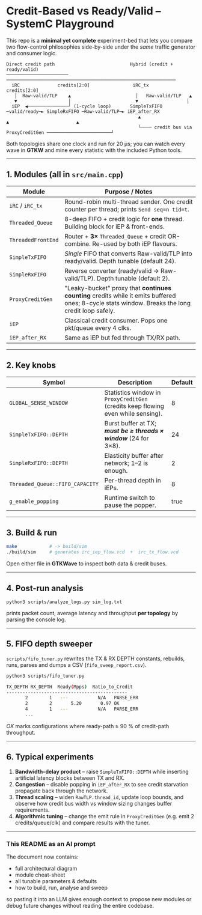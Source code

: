 # Credit-Based vs Ready/Valid – SystemC Playground

This repo is a **minimal yet complete** experiment-bed that lets you compare two flow-control philosophies side-by-side under the *same* traffic generator and consumer logic.

```
Direct credit path                            Hybrid (credit + ready/valid)
───────────────────────                      ───────────────────────────────────────────────────────────────
  iRC              credits[2:0]                iRC_tx          credits[2:0]
   │  Raw-valid/TLP    ▲                        │   Raw-valid/TLP   ▲
   ▼                   │                        ▼                  │
  iEP  ◀───────────────┘ (1-cycle loop)       SimpleTxFIFO ─valid/ready─► SimpleRxFIFO ─Raw-valid/TLP─► iEP_after_RX
                                                 ▲                                 ▲                         ▲
                                                 └──── credit bus via ProxyCreditGen ────────────────────────┘
```

Both topologies share one clock and run for 20 µs; you can watch every wave in **GTKW** and mine every statistic with the included Python tools.

---
## 1.  Modules (all in `src/main.cpp`)

| Module            | Purpose / Notes |
|-------------------|-----------------|
| `iRC` / `iRC_tx`  | Round-robin multi-thread sender. One credit counter per thread; prints `Send seq=n tid=t`. |
| `Threaded_Queue`  | 8-deep FIFO + credit logic for **one** thread. Building block for iEP & front-ends. |
| `ThreadedFrontEnd`| Router + **3×** `Threaded_Queue` + credit OR-combine. Re-used by both iEP flavours. |
| `SimpleTxFIFO`    | *Single* FIFO that converts Raw-valid/TLP into ready/valid. Depth tunable (default 24). |
| `SimpleRxFIFO`    | Reverse converter (ready/valid → Raw-valid/TLP). Depth tunable (default 2). |
| `ProxyCreditGen`  | "Leaky-bucket" proxy that **continues counting** credits while it emits buffered ones; 8-cycle stats window. Breaks the long credit loop safely. |
| `iEP`             | Classical credit consumer. Pops one pkt/queue every 4 clks. |
| `iEP_after_RX`    | Same as iEP but fed through TX/RX path. |

---
## 2.  Key knobs

| Symbol                                | Description | Default |
|---------------------------------------|-------------|---------|
| `GLOBAL_SENSE_WINDOW`                 | Statistics window in `ProxyCreditGen` (credits keep flowing even while sensing). | 8 |
| `SimpleTxFIFO::DEPTH`                 | Burst buffer at TX; ***must be ≥ threads × window*** (24 for 3×8). | 24 |
| `SimpleRxFIFO::DEPTH`                 | Elasticity buffer after network; 1–2 is enough. | 2 |
| `Threaded_Queue::FIFO_CAPACITY`       | Per-thread depth in iEPs. | 8 |
| `g_enable_popping`                    | Runtime switch to pause the popper. | true |

---
## 3.  Build & run
```bash
make            # -> build/sim
./build/sim     # generates irc_iep_flow.vcd  +  irc_tx_flow.vcd
```
Open either file in **GTKWave** to inspect both data & credit buses.

---
## 4.  Post-run analysis

```
python3 scripts/analyze_logs.py sim_log.txt
```
prints packet count, average latency and throughput **per topology** by parsing the console log.

---
## 5.  FIFO depth sweeper

`scripts/fifo_tuner.py` rewrites the TX & RX DEPTH constants, rebuilds, runs, parses and dumps a CSV (`fifo_sweep_report.csv`).

```bash
python3 scripts/fifo_tuner.py

TX_DEPTH RX_DEPTH  Ready(Mpps)  Ratio_to_Credit
---------------------------------------------
       2        1   ---           N/A   PARSE_ERR
       2        2       5.20       0.97 OK
       4        1   ---           N/A   PARSE_ERR
       ...
```
*OK* marks configurations where ready-path ≥ 90 % of credit-path throughput.

---
## 6.  Typical experiments

1. **Bandwidth-delay product** – raise `SimpleTxFIFO::DEPTH` while inserting artificial latency blocks between TX and RX.
2. **Congestion** – disable popping in `iEP_after_RX` to see credit starvation propagate back through the network.
3. **Thread scaling** – widen `RawTLP.thread_id`, update loop bounds, and observe how credit bus width vs window sizing changes buffer requirements.
4. **Algorithmic tuning** – change the emit rule in `ProxyCreditGen` (e.g. emit 2 credits/queue/clk) and compare results with the tuner.

---
### This README as an AI prompt
The document now contains:
* full architectural diagram
* module cheat-sheet
* all tunable parameters & defaults
* how to build, run, analyse and sweep

so pasting it into an LLM gives enough context to propose new modules or debug future changes without reading the entire codebase.
